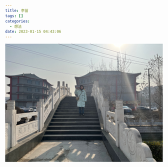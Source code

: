 ```yaml
---
title: 李苗
tags: []
categories:
  - 想法
date: 2023-01-15 04:43:06
---
```



![李苗](images/61BFC4F8D8F1718EF5102270A041396B.png)
